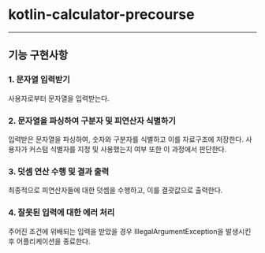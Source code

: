 # kotlin-calculator-precourse
---

## 기능 구현사항

### 1. 문자열 입력받기
사용자로부터 문자열을 입력받는다.

### 2. 문자열을 파싱하여 구분자 및 피연산자 식별하기
입력받은 문자열을 파싱하여, 숫자와 구분자를 식별하고 이를 자료구조에 저장한다.
사용자가 커스텀 식별자를 지정 및 사용했는지 여부 또한 이 과정에서 판단한다.

### 3. 덧셈 연산 수행 및 결과 출력
최종적으로 피연산자들에 대한 덧셈을 수행하고, 이를 결괏값으로 출력한다.

### 4. 잘못된 입력에 대한 에러 처리
주어진 조건에 위배되는 입력을 받았을 경우 IllegalArgumentException을 발생시킨 후 어플리케이션을 종료한다.